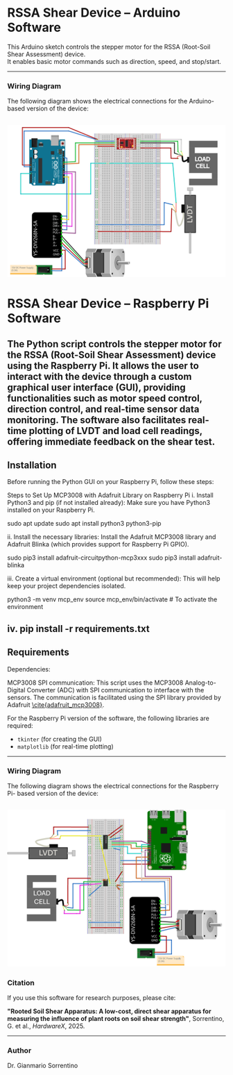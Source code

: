 # RSSA Shear Device – Arduino Software

This Arduino sketch controls the stepper motor for the RSSA (Root-Soil Shear Assessment) device.  
It enables basic motor commands such as direction, speed, and stop/start.

---
### Wiring Diagram

The following diagram shows the electrical connections for the Arduino-based version of the device:

![Wiring diagram for Arduino setup](wiring_diagram_Arduino.PNG)
---
# RSSA Shear Device – Raspberry Pi Software

The Python script controls the stepper motor for the RSSA (Root-Soil Shear Assessment) device using the Raspberry Pi.
It allows the user to interact with the device through a custom graphical user interface (GUI), providing functionalities such as motor speed control, direction control, and real-time sensor data monitoring. The software also facilitates real-time plotting of LVDT and load cell readings, offering immediate feedback on the shear test.
---
## Installation

Before running the Python GUI on your Raspberry Pi, follow these steps:

Steps to Set Up MCP3008 with Adafruit Library on Raspberry Pi
i. Install Python3 and pip (if not installed already): Make sure you have Python3 installed on your Raspberry Pi.

sudo apt update
sudo apt install python3 python3-pip

ii. Install the necessary libraries: Install the Adafruit MCP3008 library and Adafruit Blinka (which provides support for Raspberry Pi GPIO).

sudo pip3 install adafruit-circuitpython-mcp3xxx
sudo pip3 install adafruit-blinka

iii. Create a virtual environment (optional but recommended): This will help keep your project dependencies isolated.

python3 -m venv mcp_env
source mcp_env/bin/activate  # To activate the environment

iv. pip install -r requirements.txt
---
## Requirements
Dependencies:

MCP3008 SPI communication: This script uses the MCP3008 Analog-to-Digital Converter (ADC) with SPI communication to interface with the sensors. The communication is facilitated using the SPI library provided by Adafruit [\cite{adafruit_mcp3008}](https://github.com/adafruit/Adafruit_CircuitPython_MCP3xxx).

For the Raspberry Pi version of the software, the following libraries are required:

- `tkinter` (for creating the GUI)
- `matplotlib` (for real-time plotting)

---
### Wiring Diagram

The following diagram shows the electrical connections for the Raspberry Pi- based version of the device:

![Wiring diagram for RaspberryPi setup](wiring_diagram_RaspberryPi.PNG)
---
### Citation
If you use this software for research purposes, please cite:

**"Rooted Soil Shear Apparatus: A low-cost, direct shear apparatus for measuring the influence of plant roots on soil shear strength"**, Sorrentino, G. et al., *HardwareX*, 2025.

---

### Author
Dr. Gianmario Sorrentino
